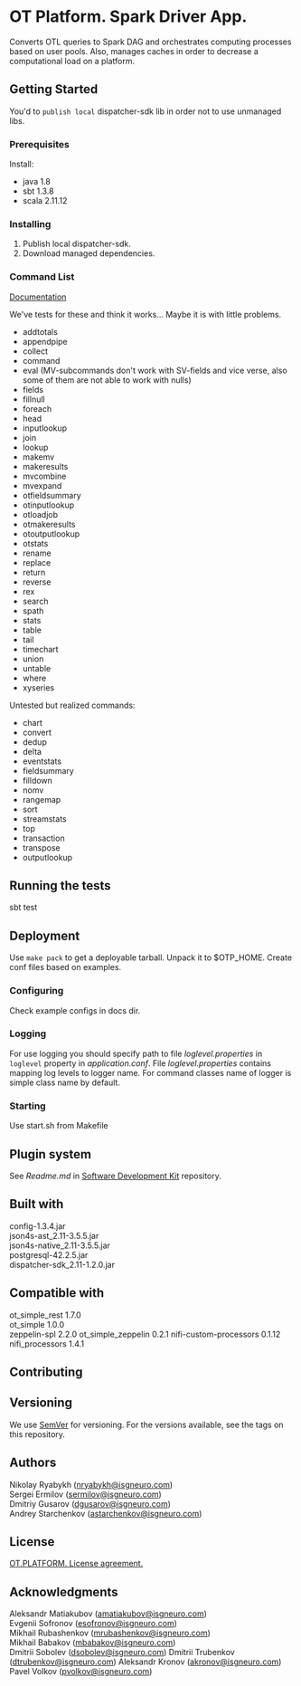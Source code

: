 # OT Platform. Spark Driver App.


Converts OTL queries to Spark DAG and orchestrates computing processes based on user pools. Also, manages caches in
 order to decrease a computational load on a platform.

## Getting Started

You'd to `publish local` dispatcher-sdk lib in order not to use unmanaged libs.

### Prerequisites
Install:
* java 1.8
* sbt 1.3.8
* scala 2.11.12

### Installing

1. Publish local dispatcher-sdk.
2. Download managed dependencies.

### Command List

[Documentation](https://github.com/ISGNeuroTeam/otp/blob/master/docs/functions/index.md)

We've tests for these and think it works... Maybe it is with little problems.  
* addtotals   
* appendpipe
* collect  
* command  
* eval (MV-subcommands don't work with SV-fields and vice verse, also some of them are not able to work with nulls)
* fields    
* fillnull 
* foreach
* head  
* inputlookup
* join     
* lookup  
* makemv  
* makeresults
* mvcombine 
* mvexpand 
* otfieldsummary
* otinputlookup
* otloadjob
* otmakeresults
* otoutputlookup
* otstats
* rename    
* replace    
* return  
* reverse  
* rex  
* search   
* spath  
* stats  
* table    
* tail 
* timechart
* union 
* untable
* where  
* xyseries


Untested but realized commands:
* chart
* convert  
* dedup 
* delta  
* eventstats
* fieldsummary  
* filldown
* nomv  
* rangemap  
* sort  
* streamstats
* top
* transaction
* transpose  
* outputlookup

## Running the tests

sbt test

## Deployment

Use `make pack` to get a deployable tarball. Unpack it to $OTP_HOME. Create conf files based on examples.

### Configuring
Check example configs in docs dir.  

### Logging 
For use logging you should specify path to file _loglevel.properties_  in `loglevel` property in _application.conf_.
File  _loglevel.properties_  contains mapping log levels to logger name.
For command classes name of logger is simple class name by default.

### Starting
Use start.sh from Makefile

## Plugin system
See _Readme.md_ in [Software Development Kit](https://github.com/ISGNeuroTeam/dispatcher_sdk) repository. 

## Built with

config-1.3.4.jar  
json4s-ast_2.11-3.5.5.jar  
json4s-native_2.11-3.5.5.jar  
postgresql-42.2.5.jar  
dispatcher-sdk_2.11-1.2.0.jar

## Compatible with

ot_simple_rest 1.7.0   
ot_simple 1.0.0  
zeppelin-spl 2.2.0
ot_simple_zeppelin 0.2.1
nifi-custom-processors 0.1.12  
nifi_processors 1.4.1  

## Contributing

## Versioning

We use [SemVer](http://semver.org/) for versioning. For the versions available, see the tags on this repository. 

## Authors

Nikolay Ryabykh (nryabykh@isgneuro.com)  
Sergei Ermilov (sermilov@isgneuro.com)  
Dmitriy Gusarov (dgusarov@isgneuro.com)  
Andrey Starchenkov (astarchenkov@isgneuro.com)  

## License

[OT.PLATFORM. License agreement.](LICENSE.md)

## Acknowledgments

Aleksandr Matiakubov (amatiakubov@isgneuro.com)  
Evgenii Sofronov (esofronov@isgneuro.com)  
Mikhail Rubashenkov (mrubashenkov@isgneuro.com)  
Mikhail Babakov (mbabakov@isgneuro.com)  
Dmitrii Sobolev (dsobolev@isgneuro.com)
Dmitrii Trubenkov (dtrubenkov@isgneuro.com)
Aleksandr Kronov (akronov@isgneuro.com)
Pavel Volkov (pvolkov@isgneuro.com)
